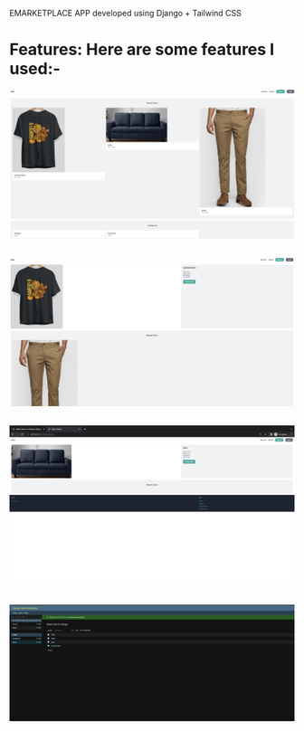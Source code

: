 EMARKETPLACE APP developed using Django + Tailwind CSS

**Features:** Here are some features I used:-
=======
  
    
![Alt text](Attachments/Allitems.png?raw=true)&nbsp; 
&nbsp; 

![Alt text](Attachments/ClothesCategory.png?raw=true)&nbsp; 
&nbsp;

![Alt text](Attachments/FurnitureCategory.png?raw=true)&nbsp; 
&nbsp;

![Alt text](Attachments/ItemDB.png?raw=true)&nbsp;
&nbsp;
